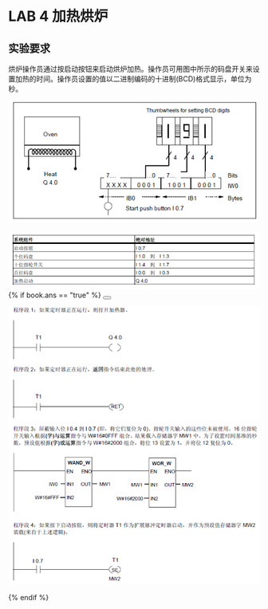 # LAB 4  加热烘炉

## 实验要求
烘炉操作员通过按启动按钮来启动烘炉加热。操作员可用图中所示的码盘开关来设置加热的时间。操作员设置的值以二进制编码的十进制(BCD)格式显示，单位为秒。

![LAB4](image/lab4-1.png)

<!--sec data-title="符号表" data-id="symbol" data-show=true ces-->
![符号表](image/lab4-2.png)
{% if book.ans == "true" %}
<button class="section" target="ans" show="显示参考梯形图" hide="隐藏参考梯形图"></button>
<!--endsec-->

<!--sec data-title="参考梯形图" data-id="ans" data-show=false ces-->
![参考梯形图](image/lab4-3.png)
<!--endsec-->
{% endif %}